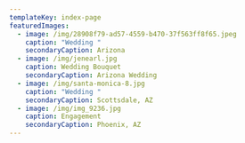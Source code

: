 ```yaml
---
templateKey: index-page
featuredImages:
  - image: /img/28908f79-ad57-4559-b470-37f563ff8f65.jpeg
    caption: "Wedding "
    secondaryCaption: Arizona
  - image: /img/jenearl.jpg
    caption: Wedding Bouquet
    secondaryCaption: Arizona Wedding
  - image: /img/santa-monica-8.jpg
    caption: "Wedding "
    secondaryCaption: Scottsdale, AZ
  - image: /img/img_9236.jpg
    caption: Engagement
    secondaryCaption: Phoenix, AZ
---
```

